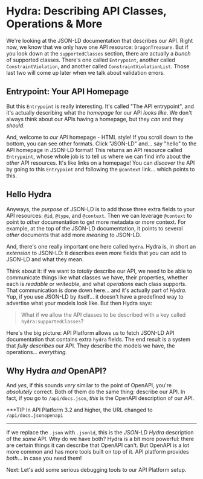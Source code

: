 # Hydra: Describing API Classes, Operations & More

We're looking at the JSON-LD documentation that describes our API. Right now, we
know that we only have one API resource: `DragonTreasure`. But if you look down at
the `supportedClasses` section, there are actually a *bunch* of supported classes.
There's one called `Entrypoint`, another called `ConstraintViolation`, and another
called `ConstraintViolationList`. Those last two will come up later when we
talk about validation errors.

## Entrypoint: Your API Homepage

But this `Entrypoint` is really interesting. It's called "The API entrypoint", and
it's actually describing what the *homepage* for our API *looks like*. We don't always
think about our APIs having a homepage, but they *can* and they *should*.

And, welcome to *our* API homepage - HTML style! If you scroll down to the bottom,
you can see other formats. Click "JSON-LD" and... say "hello" to the API homepage
in JSON-LD format! This returns an API resource called `Entrypoint`, whose whole
job is to tell us where we can find info about the *other* API resources.
It's like links on a homepage! You can *discover* the API by going to this
`Entrypoint` and following the `@context` link... which points to this.

## Hello Hydra

Anyways, the *purpose* of JSON-LD is to add those three extra fields to your API
resources: `@id`, `@type`, and `@context`. Then we can leverage `@context` to
point to *other* documentation to get more metadata or *more* context.
For example, at the top of the JSON-LD documentation, it points to several *other*
documents that add more *meaning* to JSON-LD.

And, there's one really important one here called `hydra`. Hydra is, in short an
*extension* to JSON-LD: it describes even *more* fields that you can add to
JSON-LD and what they mean.

Think about it: if we want to *totally* describe our API, we need to be able to
communicate things like what classes we have, their properties, whether each is
*readable* or *writeable*, and what *operations* each class supports. That
communication is done down here... and it's actually part of *Hydra*. Yup, if you
use JSON-LD by itself... it doesn't have a predefined way to advertise what your
models look like. But then Hydra says:

> What if we allow the API classes to be described with a key called
> `hydra:supportedClasses`?

Here's the big picture: API Platform allows us to fetch JSON-LD API documentation
that contains extra `hydra` fields. The end result is a system that *fully describes*
our API. They describe the models we have, the operations... *everything*.

## Why Hydra *and* OpenAPI?

And *yes*, if this sounds *very* similar to the point of OpenAPI, you're *absolutely*
correct. Both of them do the same thing: describe our API. In fact, if you go to
`/api/docs.json`, *this* is the OpenAPI description of our API.

***TIP
In API Platform 3.2 and higher, the URL changed to `/api/docs.jsonopenapi`
***

If we replace the
`.json` with  `.jsonld`, this is the *JSON-LD Hydra* description of the *same* API.
Why do we have both? Hydra is a bit more powerful: there are certain things it can
describe that OpenAPI can't. But OpenAPI is a lot more common and has more tools
built on top of it. API platform provides *both*... in case you need
them!

Next: Let's add some serious debugging tools to our API Platform setup.
